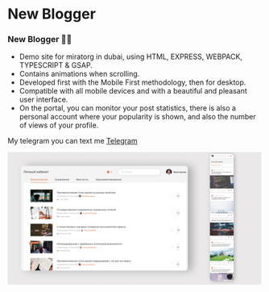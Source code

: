 # New Blogger

### New Blogger 🧑‍💻

- Demo site for miratorg in dubai, using HTML, EXPRESS, WEBPACK, TYPESCRIPT & GSAP.
- Contains animations when scrolling.
- Developed first with the Mobile First methodology, then for desktop.
- Compatible with all mobile devices and with a beautiful and pleasant user interface.
- On the portal, you can monitor your post statistics, there is also a personal account where your popularity is shown, and also the number of views of your profile.

My telegram you can text me [Telegram](https://t.me/Voloshanovskiy_V)

![travel-website](/site-blog.jpg)

